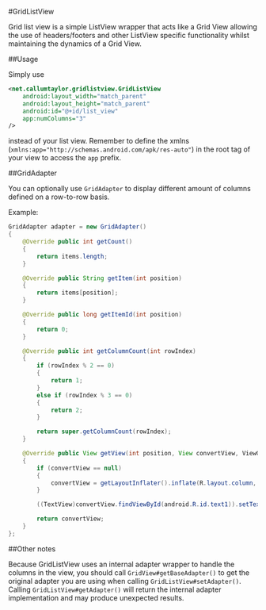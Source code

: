 #GridListView

Grid list view is a simple ListView wrapper that acts like a Grid View allowing the use of headers/footers and other ListView specific functionality whilst maintaining the dynamics of a Grid View.

##Usage

Simply use

```xml
<net.callumtaylor.gridlistview.GridListView
	android:layout_width="match_parent"
	android:layout_height="match_parent"
	android:id="@+id/list_view"
	app:numColumns="3"
/>
```

instead of your list view. Remember to define the xmlns (`xmlns:app="http://schemas.android.com/apk/res-auto"`) in the root tag of your view to access the `app` prefix.

##GridAdapter

You can optionally use `GridAdapter` to display different amount of columns defined on a row-to-row basis.

Example:

```java
GridAdapter adapter = new GridAdapter()
{
	@Override public int getCount()
	{
		return items.length;
	}

	@Override public String getItem(int position)
	{
		return items[position];
	}

	@Override public long getItemId(int position)
	{
		return 0;
	}

	@Override public int getColumnCount(int rowIndex)
	{
		if (rowIndex % 2 == 0)
		{
			return 1;
		}
		else if (rowIndex % 3 == 0)
		{
			return 2;
		}

		return super.getColumnCount(rowIndex);
	}

	@Override public View getView(int position, View convertView, ViewGroup parent)
	{
		if (convertView == null)
		{
			convertView = getLayoutInflater().inflate(R.layout.column, parent, false);
		}

		((TextView)convertView.findViewById(android.R.id.text1)).setText(getItem(position));

		return convertView;
	}
};
```

##Other notes

Because GridListView uses an internal adapter wrapper to handle the columns in the view, you should call `GridView#getBaseAdapter()` to get the original adapter you are using when calling `GridListView#setAdapter()`. Calling `GridListView#getAdapter()` will return the internal adapter implementation and may produce unexpected results.
